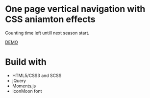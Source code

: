 # One page vertical navigation with CSS aniamton effects
Counting time left untill next season start.

[DEMO](https://evelup.github.io/one-page-vertical-nav/)

# Build with
* HTML5/CSS3 and SCSS
* jQuery
* Moments.js
* IconMoon font
